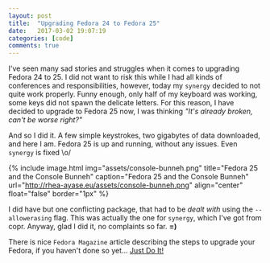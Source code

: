 ```yaml
---
layout: post
title:  "Upgrading Fedora 24 to Fedora 25"
date:   2017-03-02 19:07:19
categories: [code]
comments: true
---
```

I've seen many sad stories and struggles when it comes to upgrading Fedora 24 to 25. I did not want to risk this while I had all kinds of conferences and responsibilities, however, today my `synergy` decided to not quite work properly. Funny enough, only half of my keyboard was working, some keys did not spawn the delicate letters. For this reason, I have decided to upgrade to Fedora 25 now, I was thinking _"It's already broken, can't be worse right?"_

<!--more-->

And so I did it. A few simple keystrokes, two gigabytes of data downloaded, and here I am. Fedora 25 is up and running, without any issues. Even `synergy` is fixed \o/

{% include image.html
  img="assets/console-bunneh.png"
  title="Fedora 25 and the Console Bunneh"
  caption="Fedora 25 and the Console Bunneh"
  url="http://rhea-ayase.eu/assets/console-bunneh.png"
  align="center"
  float="false"
  border="1px"
%}

I did have but one conflicting package, that had to be _dealt with_ using the `--allowerasing` flag. This was actually the one for `synergy`, which I've got from copr. Anyway, glad I did it, no complaints so far. **=)**

There is nice `Fedora Magazine` article describing the steps to upgrade your Fedora, if you haven't done so yet... [Just Do It!](https://fedoramagazine.org/upgrading-fedora-24-fedora-25/)

